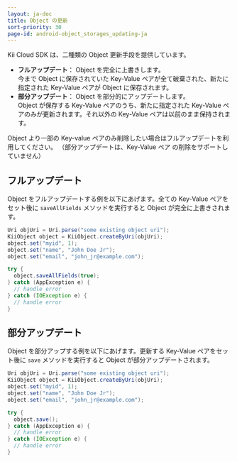 ```yaml
---
layout: ja-doc
title: Object の更新
sort-priority: 30
page-id: android-object_storages_updating-ja
---
```

Kii Cloud SDK は、二種類の Object 更新手段を提供しています。

 * **フルアップデート**： Object を完全に上書きします。<br />今まで Object に保存されていた Key-Value ペアが全て破棄された、新たに指定された Key-Value ペアが Object に保存されます。
 * **部分アップデート**： Object を部分的にアップデートします。<br />Object が保存する Key-Value ペアのうち、新たに指定された Key-Value ペアのみが更新されます。それ以外の Key-Value ペアは以前のまま保持されます。

Object より一部の Key-value ペアのみ削除したい場合はフルアップデートを利用してください。
（部分アップデートは、Key-Value ペア の削除をサポートしていません）

## フルアップデート

Object をフルアップデートする例を以下にあげます。全ての Key-Value ペアをセット後に `saveAllFields` メソッドを実行すると Object が完全に上書きされます。

```java
Uri objUri = Uri.parse("some existing object uri");
KiiObject object = KiiObject.createByUri(objUri);
object.set("myid", 1);
object.set("name", "John Doe Jr");
object.set("email", "john_jr@example.com");

try {
  object.saveAllFields(true);
} catch (AppException e) {
  // handle error
} catch (IOException e) {
  // handle error
}
```

## 部分アップデート

Object を部分アップする例を以下にあげます。更新する Key-Value ペアをセット後に `save` メソッドを実行すると Object が部分アップデートされます。

```java
Uri objUri = Uri.parse("some existing object uri");
KiiObject object = KiiObject.createByUri(objUri);
object.set("myid", 1);
object.set("name", "John Doe Jr");
object.set("email", "john_jr@example.com");

try {
  object.save();
} catch (AppException e) {
  // handle error
} catch (IOException e) {
  // handle error
}
```
